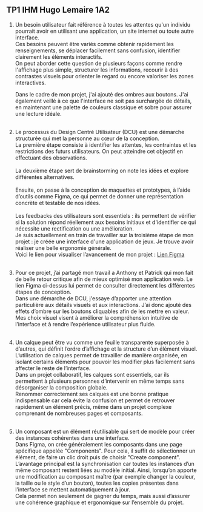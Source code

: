## TP1 IHM Hugo Lemaire 1A2

1. Un besoin utilisateur fait référence à toutes les attentes qu'un individu pourrait avoir en utilisant une application, un site internet ou toute autre interface.<br>
   Ces besoins peuvent être variés comme obtenir rapidement les renseignements, se déplacer facilement sans confusion, identifier clairement les éléments interactifs.<br>
   On peut aborder cette question de plusieurs façons comme rendre l'affichage plus simple, structurer les informations, recourir à des contrastes visuels pour orienter le regard ou encore valoriser les zones interactives.<br>

   Dans le cadre de mon projet, j'ai ajouté des ombres aux boutons. J'ai également veillé à ce que l'interface ne soit pas surchargée de détails, en maintenant une palette de couleurs classique et sobre pour assurer une lecture idéale.<br><br>

2. Le processus du Design Centré Utilisateur (DCU) est une démarche structurée qui met la personne au cœur de la conception.<br>
   La première étape consiste à identifier les attentes, les contraintes et les restrictions des futurs utilisateurs. On peut atteindre cet objectif en effectuant des observations.<br><br>
   La deuxième étape sert de brainstorming on note les idées et explore différentes alternatives.<br><br>
   Ensuite, on passe à la conception de maquettes et prototypes, à l’aide d’outils comme Figma, ce qui permet de donner une représentation concrète et testable de nos idées.<br><br>
   Les feedbacks des utilisateurs sont essentiels : ils permettent de vérifier si la solution répond réellement aux besoins initiaux et d'identifier ce qui nécessite une rectification ou une amélioration.<br>
   Je suis actuellement en train de travailler sur la troisième étape de mon projet : je créée une interface d'une application de jeux. Je trouve avoir réaliser une belle ergonomie générale.<br>
   Voici le lien pour visualiser l’avancement de mon projet : <a href="https://www.figma.com/design/gP4bWZye2NqakJlv9OoWaB/Tp1-Roblox?node-id=0-1&t=zmxjPAv0Mg2FmIHw-1">Lien Figma</a><br><br>

3. Pour ce projet, j’ai partagé mon travail a Anthony et Patrick qui mon fait de belle retour critique afin de mieux optimisé mon application web. Le lien Figma ci-dessus lui permet de consulter directement les différentes étapes de conception.<br>
   Dans une démarche de DCU, j'essaye d’apporter une attention particulière aux détails visuels et aux interactions. J’ai donc ajouté des effets d’ombre sur les boutons cliquables afin de les mettre en valeur.<br>
   Mes choix visuel visent à améliorer la compréhension intuitive de l’interface et à rendre l’expérience utilisateur plus fluide.<br><br>

4. Un calque peut être vu comme une feuille transparente superposée à d’autres, qui définit l’ordre d’affichage et la structure d’un élément visuel.<br>
   L’utilisation de calques permet de travailler de manière organisée, en isolant certains éléments pour pouvoir les modifier plus facilement sans affecter le reste de l’interface.<br>
   Dans un projet collaboratif, les calques sont essentiels, car ils permettent à plusieurs personnes d’intervenir en même temps sans désorganiser la composition globale.<br>
   Renommer correctement ses calques est une bonne pratique indispensable car cela évite la confusion et permet de retrouver rapidement un élément précis, même dans un projet complexe comprenant de nombreuses pages et composants.<br><br>

5. Un composant est un élément réutilisable qui sert de modèle pour créer des instances cohérentes dans une interface.<br>
   Dans Figma, on crée généralement les composants dans une page spécifique appelée "Components". Pour cela, il suffit de sélectionner un élément, de faire un clic droit puis de choisir "Create component".<br>
   L’avantage principal est la synchronisation car toutes les instances d’un même composant restent liées au modèle initial. Ainsi, lorsqu’on apporte une modification au composant maître (par exemple changer la couleur, la taille ou le style d’un bouton), toutes les copies présentes dans l’interface se mettent automatiquement à jour.<br>
   Cela permet non seulement de gagner du temps, mais aussi d’assurer une cohérence graphique et ergonomique sur l’ensemble du projet.<br>
